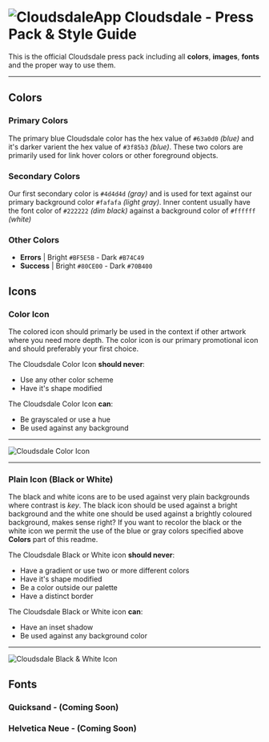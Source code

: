 # ![CloudsdaleApp](https://secure.gravatar.com/avatar/006b4dec507eaac9967970a1cd967167?s=22) Cloudsdale - Press Pack & Style Guide
This is the official Cloudsdale press pack including all **colors**, **images**, **fonts** and the proper way to use them.

***********************************

## Colors

### Primary Colors

The primary blue Cloudsdale color has the hex value of `#63a0d0` *(blue)* and it's darker varient the hex
value of `#3f85b3` *(blue)*. These two colors are primarily used for link hover colors or other foreground
objects.

### Secondary Colors

Our first secondary color is `#4d4d4d` *(gray)* and is used for text against our primary background color
`#fafafa` *(light gray)*. Inner content usually have the font color of `#222222` *(dim black)* against a 
background color of `#ffffff` *(white)* 


### Other Colors

* **Errors**  | Bright `#BF5E5B` - Dark `#B74C49`
* **Success** | Bright `#80CE00` - Dark `#70B400`


## Icons

### Color Icon
The colored icon should primarly be used in the context if other artwork where you need more
depth. The color icon is our primary promotional icon and should preferably your first choice.


The Cloudsdale Color Icon **should never**:
* Use any other color scheme
* Have it's shape modified

The Cloudsdale Color Icon **can**:
* Be grayscaled or use a hue
* Be used against any background

**********************************
![Cloudsdale Color Icon](https://raw.github.com/Zeeraw/Cloudsdale-Press/master/images/icon_color.png)
**********************************

### Plain Icon (Black or White)
The black and white icons are to be used against very plain backgrounds where contrast is *key*.
The black icon should be used against a bright background and the white one should be used
against a brightly coloured background, makes sense right? If you want to recolor the black or
the white icon we permit the use of the blue or gray colors specified above **Colors** part of
this readme.

The Cloudsdale Black or White icon **should never**:
* Have a gradient or use two or more different colors
* Have it's shape modified
* Be a color outside our palette
* Have a distinct border

The Cloudsdale Black or White icon **can**:
* Have an inset shadow
* Be used against any background color

**********************************
![Cloudsdale Black & White Icon](https://raw.github.com/Zeeraw/Cloudsdale-Press/master/images/icon_black.png)

## Fonts

### Quicksand - (Coming Soon)

### Helvetica Neue - (Coming Soon)

